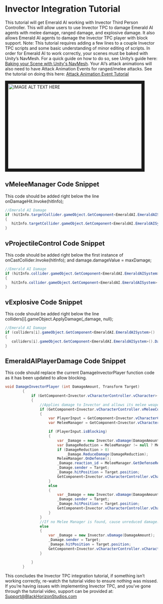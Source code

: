 # Invector Integration Tutorial
This tutorial will get Emerald AI working with Invector Third Person Controller. This will allow users to use Invector TPC to damage Emerald AI agents with melee damage, ranged damage, and explosive damage. It also allows Emerald AI agents to damage the Invector TPC player with block support. Note: This tutorial requires adding a few lines to a couple Invector TPC scripts and some basic understanding of minor editing of scripts. In order for Emerald AI to work correctly, your scenes must be baked with Unity’s NavMesh. For a quick guide on how to do so, see Unity’s guide here: [Baking your Scene with Unity's NavMesh](https://docs.unity3d.com/Manual/nav-BuildingNavMesh.html). Your AI’s attack animations will also need to have Attack Animation Events for ranged/melee attacks. See the tutorial on doing this here: [Attack Animation Event Tutorial](https://www.youtube.com/watch?v=s_lLt0xUrF8)

<a href="http://www.youtube.com/watch?feature=player_embedded&v=he-oUJVES0k
" target="_blank"><img src="http://img.youtube.com/vi/he-oUJVES0k/0.jpg" 
alt="IMAGE ALT TEXT HERE" width="440" height="280" border="10" /></a>

## vMeleeManager Code Snippet
This code should be added right below the line onDamageHit.Invoke(hitInfo); 
```c#
//Emerald AI Damage
if (hitInfo.targetCollider.gameObject.GetComponent<EmeraldAI.EmeraldAISystem>())
{                 
   hitInfo.targetCollider.gameObject.GetComponent<EmeraldAI.EmeraldAISystem>().Damage(hitInfo.attackObject.damage.damageValue, EmeraldAI.EmeraldAISystem.TargetType.Player, transform, 400);
}
```

## vProjectileControl Code Snippet
This code should be added right below the first instance of onCastCollider.Invoke(hitInfo); and damage.damageValue = maxDamage;
```c#
//Emerald AI Damage
if (hitInfo.collider.gameObject.GetComponent<EmeraldAI.EmeraldAISystem>() != null)
{                       
   hitInfo.collider.gameObject.GetComponent<EmeraldAI.EmeraldAISystem>().Damage(damage.damageValue, EmeraldAI.EmeraldAISystem.TargetType.Player);
}
```

## vExplosive Code Snippet
This code should be added right below the line colliders[i].gameObject.ApplyDamage(_damage, null);
```c#
//Emerald AI Damage
if (colliders[i].gameObject.GetComponent<EmeraldAI.EmeraldAISystem>() != null)
{                      
   colliders[i].gameObject.GetComponent<EmeraldAI.EmeraldAISystem>().Damage(damage.damageValue, EmeraldAI.EmeraldAISystem.TargetType.Player);
}
```

## EmeraldAIPlayerDamage Code Snippet
This code should replace the current DamageInvectorPlayer function code as it has been updated to allow blocking.
```c#
void DamageInvectorPlayer (int DamageAmount, Transform Target)
        {
            if (GetComponent<Invector.vCharacterController.vCharacter>())
            {
                //Applies damage to Invector and allows its melee weapons to block incoming Emerald AI damage.
                if (GetComponent<Invector.vCharacterController.vMeleeCombatInput>().meleeManager != null)
                {
                    var PlayerInput = GetComponent<Invector.vCharacterController.vMeleeCombatInput>();
                    var MeleeManager = GetComponent<Invector.vCharacterController.vMeleeCombatInput>().meleeManager;

                    if (PlayerInput.isBlocking)
                    {
                        var _Damage = new Invector.vDamage(DamageAmount);
                        var DamageReduction = MeleeManager != null ? MeleeManager.GetDefenseRate() : 0;
                        if (DamageReduction > 0)
                            _Damage.ReduceDamage(DamageReduction);
                        MeleeManager.OnDefense();
                        _Damage.reaction_id = MeleeManager.GetDefenseRecoilID();
                        _Damage.sender = Target;
                        _Damage.hitPosition = Target.position;
                        GetComponent<Invector.vCharacterController.vCharacter>().TakeDamage(_Damage);
                    }
                    else
                    {
                        var _Damage = new Invector.vDamage(DamageAmount);
                        _Damage.sender = Target;
                        _Damage.hitPosition = Target.position;
                        GetComponent<Invector.vCharacterController.vCharacter>().TakeDamage(_Damage);
                    }
                }
                //If no Melee Manager is found, cause unreduced damage.
                else
                {
                    var _Damage = new Invector.vDamage(DamageAmount);
                    _Damage.sender = Target;
                    _Damage.hitPosition = Target.position;
                    GetComponent<Invector.vCharacterController.vCharacter>().TakeDamage(_Damage);
                }

            }
        }
```

This concludes the Invector TPC integration tutorial, if something isn’t working correctly, re-watch the tutorial video to ensure nothing was missed. If you’re having issues with implementing Invector TPC, and you’ve gone through the tutorial video, support can be provided at: Support@BlackHorizonStudios.com


